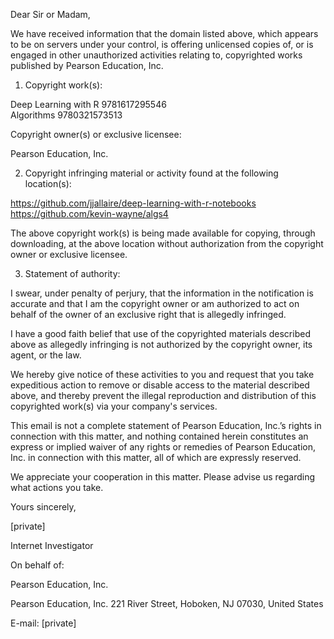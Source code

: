 Dear Sir or Madam,

We have received information that the domain listed above, which appears to be on servers under your control, is offering unlicensed copies of, or is engaged in other unauthorized activities relating to, copyrighted works published by Pearson Education, Inc.

1. Copyright work(s):

 

Deep Learning with R	9781617295546  
Algorithms	9780321573513
 

Copyright owner(s) or exclusive licensee:

Pearson Education, Inc.

 

2. Copyright infringing material or activity found at the following location(s): 

https://github.com/jjallaire/deep-learning-with-r-notebooks  
https://github.com/kevin-wayne/algs4  
 

The above copyright work(s) is being made available for copying, through downloading, at the above location without authorization from the copyright owner or exclusive licensee.

 

3. Statement of authority:

I swear, under penalty of perjury, that the information in the notification is accurate and that I am the copyright owner or am authorized to act on behalf of the owner of an exclusive right that is allegedly infringed.

I have a good faith belief that use of the copyrighted materials described above as allegedly infringing is not authorized by the copyright owner, its agent, or the law.

We hereby give notice of these activities to you and request that you take expeditious action to remove or disable access to the material described above, and thereby prevent the illegal reproduction and distribution of this copyrighted work(s) via your company's services.

This email is not a complete statement of Pearson Education, Inc.’s rights in connection with this matter, and nothing contained herein constitutes an express or implied waiver of any rights or remedies of Pearson Education, Inc. in connection with this matter, all of which are expressly reserved.

We appreciate your cooperation in this matter. Please advise us regarding what actions you take.

 

Yours sincerely,

 

[private]  

Internet Investigator

 

On behalf of:

Pearson Education, Inc.

Pearson Education, Inc. 221 River Street, Hoboken, NJ 07030, United States

E-mail: [private]
